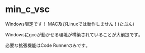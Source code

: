 # min_c_vsc
Windows限定です！ MAC及びLinuxでは動作しません！(たぶん)

Windowsにgccが動かせる環境が構築されていることが大前提です｡

必要な拡張機能はCode Runnerのみです｡


